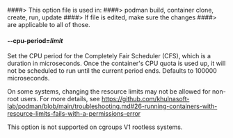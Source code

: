 ####> This option file is used in:
####>   podman build, container clone, create, run, update
####> If file is edited, make sure the changes
####> are applicable to all of those.
#### **--cpu-period**=*limit*

Set the CPU period for the Completely Fair Scheduler (CFS), which is a
duration in microseconds. Once the container's CPU quota is used up, it will not
be scheduled to run until the current period ends. Defaults to 100000
microseconds.

On some systems, changing the resource limits may not be allowed for non-root
users. For more details, see
https://github.com/khulnasoft-lab/podman/blob/main/troubleshooting.md#26-running-containers-with-resource-limits-fails-with-a-permissions-error

This option is not supported on cgroups V1 rootless systems.
